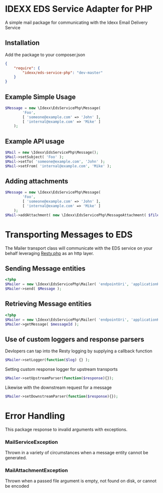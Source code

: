 # IDEXX EDS Service Adapter for PHP
A simple mail package for communicating with the Idexx Email Delivery Service

## Installation
Add the package to your composer.json
``` json
{
    "require": {
        "idexx/eds-service-php": "dev-master"
    }
}
```

## Example Simple Usage
``` php
$Message = new \Idexx\EdsServicePhp\Message(
        'Foo',
        [ 'someone@example.com' => 'John' ],
        [ 'internal@example.com' => 'Mike' ]
    );
```

## Example API usage
``` php
$Mail = new \Idexx\EdsServicePhp\Message();
$Mail->setSubject( 'Foo' );
$Mail->setTo( 'someone@example.com', 'John' );
$Mail->setFrom( 'internal@example.com', 'Mike' );
```

## Adding attachments
``` php
$Message = new \Idexx\EdsServicePhp\Message(
        'Foo',
        [ 'someone@example.com' => 'John' ],
        [ 'internal@example.com' => 'Mike' ]
    );
$Mail->addAttachment( new \Idexx\EdsServicePhp\MessageAttachment( $file ) );
```

# Transporting Messages to EDS
The Mailer transport class will communicate with the EDS service on your behalf leveraging [Resty.php](https://github.com/fictivekin/resty.php) as an http layer.

## Sending Message entities
``` php
<?php 
$Mailer = new \Idexx\EdsServicePhp\Mailer( 'endpointUri', 'applicationKey', 'apiVersion' );
$Mailer->send( $Message );
```

## Retrieving Message entities
``` php
<?php 
$Mailer = new \Idexx\EdsServicePhp\Mailer( 'endpointUri', 'applicationKey', 'apiVersion' );
$Mailer->getMessage( $messageId );
```

## Use of custom loggers and response parsers
Devlopers can tap into the Resty logging by supplying a callback function
``` php
$Mailer->setLogger(function($log) {} );
```
Setting custom response logger for upstream transports
``` php
$Mailer->setUpstreamParser(function($response){});
```
Likewise with the downstream request for a message
``` php 
$Mailer->setDownstreamParser(function($response){});
```

# Error Handling
This package response to invalid arguments with exceptions.

### MailServiceException
Thrown in a variety of circumstances when a message entity cannot be generated. 

### MailAttachmentException
Thrown when a passed file argument is empty, not found on disk, or cannot be encoded
